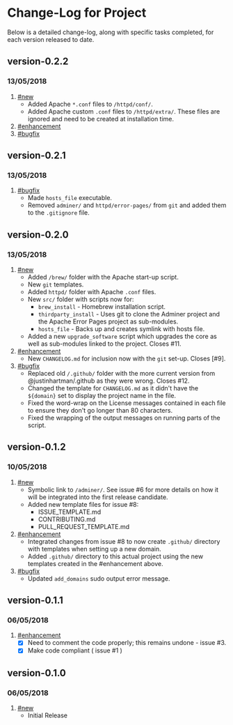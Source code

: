 # Change-Log for Project

Below is a detailed change-log, along with specific tasks completed, for each 
version released to date.

## version-0.2.2
### 13/05/2018

1. [#new](#new)
    - Added Apache `*.conf` files to `/httpd/conf/`.
    - Added Apache custom `.conf` files to `/httpd/extra/`. These files are 
    ignored and need to be created at installation time.
1. [#enhancement](#enhancement)
1. [#bugfix](#bugfix)

## version-0.2.1
### 13/05/2018

1. [#bugfix](#bugfix)
    - Made `hosts_file` executable.
    - Removed `adminer/` and `httpd/error-pages/` from `git` and added them to 
    the `.gitignore` file. 

## version-0.2.0
### 13/05/2018

1. [#new](#new)
    - Added `/brew/` folder with the Apache start-up script.
    - New `git` templates.
    - Added `httpd/` folder with Apache `.conf` files.
    - New `src/` folder with scripts now for:
        + `brew_install` - Homebrew installation script.
        + `thirdparty_install` - Uses git to clone the Adminer project and 
        the Apache Error Pages project as sub-modules.
        + `hosts_file` - Backs up and creates symlink with hosts file.
    - Added a new `upgrade_software` script which upgrades the core as well as 
    sub-modules linked to the project. Closes #11.
1. [#enhancement](#enhancement)
    - New `CHANGELOG.md` for inclusion now with the `git` set-up. Closes [#9].
1. [#bugfix](#bugfix)
    - Replaced old `/.github/` folder with the more current version from 
    @justinhartman/.github as they were wrong. Closes #12.
    - Changed the template for `CHANGELOG.md` as it didn't have the `${domain}`
     set to display the project name in the file.
    - Fixed the word-wrap on the License messages contained in each file to 
    ensure they don't go longer than 80 characters.
    - Fixed the wrapping of the output messages on running parts of the script.

## version-0.1.2
### 10/05/2018

1. [#new](#new)
    - Symbolic link to `/adminer/`. See issue #6 for more details on how it 
    will be integrated into the first release candidate.
    - Added new template files for issue #8:
        + ISSUE_TEMPLATE.md
        + CONTRIBUTING.md
        + PULL_REQUEST_TEMPLATE.md
1. [#enhancement](#enhancement)
    - Integrated changes from issue #8 to now create `.github/` directory with 
    templates when setting up a new domain.
    - Added `.github/` directory to this actual project using the new 
    templates created in the #enhancement above.
1. [#bugfix](#bugfix)
    - Updated `add_domains` sudo output error message.

## version-0.1.1
### 06/05/2018

1. [#enhancement](#enhancement)
    - [X] Need to comment the code properly; this remains undone - issue #3.
    - [X] Make code compliant ( issue #1 )

## version-0.1.0
### 06/05/2018

1. [#new](#new)
    - Initial Release
